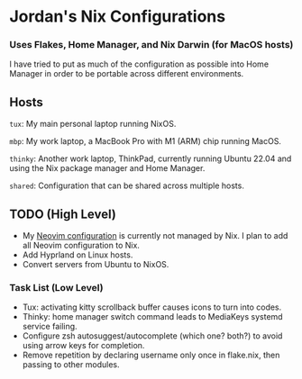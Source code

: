 # Jordan's Nix Configurations

### Uses Flakes, Home Manager, and Nix Darwin (for MacOS hosts)

I have tried to put as much of the configuration as possible into Home Manager in order to be portable across different environments.

## Hosts

`tux`: My main personal laptop running NixOS.

`mbp`: My work laptop, a MacBook Pro with M1 (ARM) chip running MacOS.

`thinky`: Another work laptop, ThinkPad, currently running Ubuntu 22.04 and using the Nix package manager and Home Manager.

`shared`: Configuration that can be shared across multiple hosts.

## TODO (High Level)

- My [Neovim configuration](https://github.com/jordan-bravo/nvim) is currently not managed by Nix.  I plan to add all Neovim configuration to Nix.
- Add Hyprland on Linux hosts.
- Convert servers from Ubuntu to NixOS.

### Task List (Low Level)

- Tux: activating kitty scrollback buffer causes icons to turn into codes.
- Thinky: home manager switch command leads to MediaKeys systemd service failing.
- Configure zsh autosuggest/autocomplete (which one? both?) to avoid using arrow keys for completion.
- Remove repetition by declaring username only once in flake.nix, then passing to other modules.
